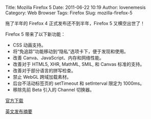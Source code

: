 Title: Mozilla Firefox 5
Date: 2011-06-22 10:19
Author: lovenemesis
Category: Web Browser
Tags: Firefox
Slug: mozilla-firefox-5

拖了半年的 Firefox 4 正式发布还不到半年，Firefox 5 又横空出世了！

Firefox 5 带来了以下新功能：

-   CSS 动画支持。
-   将“免追踪”功能移动到“隐私”选项卡下，便于发现和使用。
-   改善 Canva、JavaScript、内存和网络性能。
-   改善对于 HTML5, XHR, MathML, SMIL, 和 Canvas 标准的支持。
-   改善对于部分语言的拼写检查。
-   禁止 WebGL 跨域加载素材。
-   后台不活动标签页的 setTimeout 和 setInterval 限定为 1000ms。
-   移除先前 Beta 引入的 Channel 切换器。

[官方下载](http://www.mozilla.com/en-US/firefox/all.html)

[英文发布摘要](https://www.mozilla.com/en-US/firefox/5.0/releasenotes/)
